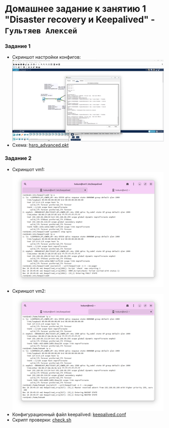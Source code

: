 # Домашнее задание к занятию 1 "Disaster recovery и Keepalived" - `Гультяев Алексей`

### Задание 1
- Скриншот настройки конфигов:
![Скриншот настройки конфигов:](https://github.com/hokum83/ha-01/blob/main/img/1-1.png)
- Схема: [hsrp_advanced.pkt](https://github.com/hokum83/ha-01/blob/main/hsrp_advanced.pkt)

### Задание 2
- Скриншот vm1:
![Скриншот vm1:](https://github.com/hokum83/ha-01/blob/main/img/2-1.png)
- Скриншот vm2:
![Скриншот vm2:](https://github.com/hokum83/ha-01/blob/main/img/2-2.png)
- Конфигурационный файл keepalived: [keepalived.conf](https://github.com/hokum83/ha-01/blob/main/keepalived.conf)
- Скрипт проверки: [check.sh](https://github.com/hokum83/ha-01/blob/main/check.sh)

